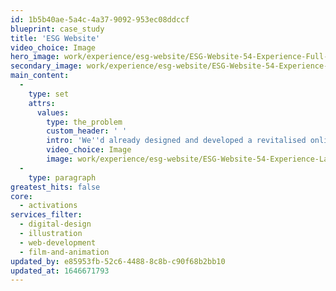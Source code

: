 ```yaml
---
id: 1b5b40ae-5a4c-4a37-9092-953ec08ddccf
blueprint: case_study
title: 'ESG Website'
video_choice: Image
hero_image: work/experience/esg-website/ESG-Website-54-Experience-Full-Image-2732x1536.jpg
secondary_image: work/experience/esg-website/ESG-Website-54-Experience-Secondary-Image-927x522.jpg
main_content:
  -
    type: set
    attrs:
      values:
        type: the_problem
        custom_header: ' '
        intro: 'We''d already designed and developed a revitalised online presence for Utiligroup. However, things change in business. With a new vision for the future and a complete rebrand to ESG Global, we had to take things up a notch to build brand spanking new responsive websites in both English and Japanese, that were future-proof and ready to give people a brilliant online experience. We needed to shout from the server racks that they''re an industry leading global software provider with a technical but exciting approach to what they do. We pushed the design and the story with a combination of fluid layered pages built up with energetic motion graphics. The result? Increased unique users year on year and a more effective web experience all round.'
        video_choice: Image
        image: work/experience/esg-website/ESG-Website-54-Experience-Large-927x522.jpg
  -
    type: paragraph
greatest_hits: false
core:
  - activations
services_filter:
  - digital-design
  - illustration
  - web-development
  - film-and-animation
updated_by: e85953fb-52c6-4488-8c8b-c90f68b2bb10
updated_at: 1646671793
---
```

